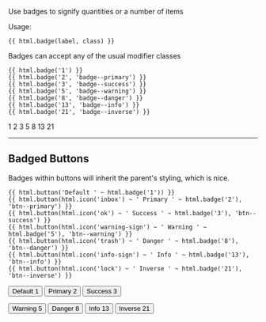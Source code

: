 Use badges to signify quantities or a number of items

Usage:

	{{ html.badge(label, class) }}
	
Badges can accept any of the usual modifier classes
	
	{{ html.badge('1') }}
	{{ html.badge('2', 'badge--primary') }}
	{{ html.badge('3', 'badge--success') }}
	{{ html.badge('5', 'badge--warning') }}
	{{ html.badge('8', 'badge--danger') }}
	{{ html.badge('13', 'badge--info') }}
	{{ html.badge('21', 'badge--inverse') }}
	
<span class="badge">1</span>
<span class="badge badge--primary">2</span>
<span class="badge badge--success">3</span>
<span class="badge badge--warning">5</span>
<span class="badge badge--danger">8</span>
<span class="badge badge--info">13</span>
<span class="badge badge--inverse">21</span>

----

## Badged Buttons

Badges within buttons will inherit the parent's styling, which is nice.

	{{ html.button('Default ' ~ html.badge('1')) }}
    {{ html.button(html.icon('inbox') ~ ' Primary ' ~ html.badge('2'), 'btn--primary') }}
    {{ html.button(html.icon('ok') ~ ' Success ' ~ html.badge('3'), 'btn--success') }}
    {{ html.button(html.icon('warning-sign') ~ ' Warning ' ~ html.badge('5'), 'btn--warning') }}
    {{ html.button(html.icon('trash') ~ ' Danger ' ~ html.badge('8'), 'btn--danger') }}
    {{ html.button(html.icon('info-sign') ~ ' Info ' ~ html.badge('13'), 'btn--info') }}
    {{ html.button(html.icon('lock') ~ ' Inverse ' ~ html.badge('21'), 'btn--inverse') }}

<p>
	<button class="btn">Default <span class="badge">1</span></button>
	<button class="btn btn--primary"><i class="icon-inbox"></i> Primary <span class="badge ">2</span></button>
	<button class="btn btn--success"><i class="icon-ok"></i> Success <span class="badge ">3</span></button>
</p>
<p>
	<button class="btn btn--warning"><i class="icon-warning-sign"></i> Warning <span class="badge ">5</span></button>
	<button class="btn btn--danger"><i class="icon-trash"></i> Danger <span class="badge ">8</span></button>
	<button class="btn btn--info"><i class="icon-info-sign"></i> Info <span class="badge ">13</span></button>
	<button class="btn btn--inverse"><i class="icon-lock"></i> Inverse <span class="badge ">21</span></button>
</p>